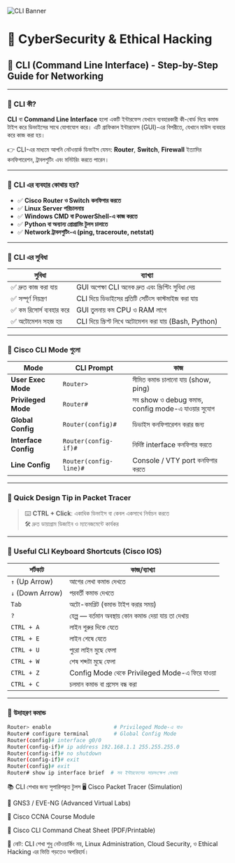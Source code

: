 ![CLI Banner](https://github.com/user-attachments/assets/1d2e8ae4-c880-4226-b121-fd342cca9cb2)

# 🧠 CyberSecurity & Ethical Hacking
## 🎯 CLI (Command Line Interface) - Step-by-Step Guide for Networking

---

### 🔸 CLI কী?

**CLI** বা **Command Line Interface** হলো একটি ইন্টারফেস যেখানে ব্যবহারকারী কী-বোর্ড দিয়ে কমান্ড টাইপ করে ডিভাইসের সাথে যোগাযোগ করে। এটি গ্রাফিকাল ইন্টারফেস (GUI)-এর বিপরীতে, যেখানে মাউস ব্যবহার করে কাজ করা হয়।

👉 CLI-এর মাধ্যমে আপনি নেটওয়ার্ক ডিভাইস যেমন: **Router**, **Switch**, **Firewall** ইত্যাদির কনফিগারেশন, ট্রাবলশুটিং এবং মনিটরিং করতে পারেন।

---

### 🔸 CLI এর ব্যবহার কোথায় হয়?

- ✅ **Cisco Router ও Switch কনফিগার করতে**
- ✅ **Linux Server পরিচালনায়**
- ✅ **Windows CMD বা PowerShell-এ কাজ করতে**
- ✅ **Python বা অন্যান্য প্রোগ্রামিং টুলস চালাতে**
- ✅ **Network ট্রাবলশুটিং-এ (ping, traceroute, netstat)**

---

### 🔸 CLI এর সুবিধা

| সুবিধা                   | ব্যাখ্যা                                               |
|--------------------------|--------------------------------------------------------|
| ✅ দ্রুত কাজ করা যায়      | GUI অপেক্ষা CLI অনেক দ্রুত এবং স্ক্রিপ্টিং সুবিধা দেয়   |
| ✅ সম্পূর্ণ নিয়ন্ত্রণ     | CLI দিয়ে ডিভাইসের প্রতিটি সেটিংস কাস্টমাইজ করা যায়    |
| ✅ কম রিসোর্স ব্যবহার করে | GUI তুলনায় কম CPU ও RAM লাগে                           |
| ✅ অটোমেশন সহজ হয়        | CLI দিয়ে স্ক্রিপ্ট লিখে অটোমেশন করা যায় (Bash, Python) |

---

### 🔸 Cisco CLI Mode গুলো

| Mode                 | CLI Prompt              | কাজ                                                   |
|----------------------|-------------------------|--------------------------------------------------------|
| **User Exec Mode**   | `Router>`               | সীমিত কমান্ড চালানো যায় (show, ping)                  |
| **Privileged Mode**  | `Router#`               | সব show ও debug কমান্ড, config mode-এ যাওয়ার সুযোগ    |
| **Global Config**    | `Router(config)#`       | ডিভাইস কনফিগারেশন করার জন্য                           |
| **Interface Config** | `Router(config-if)#`    | নির্দিষ্ট interface কনফিগার করতে                      |
| **Line Config**      | `Router(config-line)#`  | Console / VTY port কনফিগার করতে                       |

---

### 🎨 Quick Design Tip in Packet Tracer

> ⌨️ **CTRL + Click**: একাধিক ডিভাইস বা কেবল একসাথে নির্বাচন করতে  
> 🛠️ দ্রুত ডায়াগ্রাম ডিজাইন ও ম্যানেজমেন্টে কার্যকর  

---

### 🔧 Useful CLI Keyboard Shortcuts (Cisco IOS)

| শর্টকাট           | কাজ/ব্যাখ্যা                                           |
|-------------------|-------------------------------------------------------|
| `↑` (Up Arrow)    | আগের লেখা কমান্ড দেখতে                                |
| `↓` (Down Arrow)  | পরবর্তী কমান্ড দেখতে                                  |
| `Tab`             | অটো-কমপ্লিট (কমান্ড টাইপ করার সময়)                   |
| `?`               | হেল্প — বর্তমান অবস্থায় কোন কমান্ড দেয়া যায় তা দেখায় |
| `CTRL + A`        | লাইন শুরুর দিকে যেতে                                 |
| `CTRL + E`        | লাইন শেষে যেতে                                       |
| `CTRL + U`        | পুরো লাইন মুছে ফেলা                                   |
| `CTRL + W`        | শেষ শব্দটা মুছে ফেলা                                  |
| `CTRL + Z`        | Config Mode থেকে Privileged Mode-এ ফিরে যাওয়া        |
| `CTRL + C`        | চলমান কমান্ড বা প্রসেস বন্ধ করা                      |

---

### 🔸 উদাহরণ কমান্ড

```bash
Router> enable                    # Privileged Mode-এ যাও
Router# configure terminal        # Global Config Mode
Router(config)# interface g0/0
Router(config-if)# ip address 192.168.1.1 255.255.255.0
Router(config-if)# no shutdown
Router(config-if)# exit
Router(config)# exit
Router# show ip interface brief  # সব ইন্টারফেসের সারসংক্ষেপ দেখায়
```
📚 CLI শেখার জন্য সুপারিশকৃত টুলস
🖥 Cisco Packet Tracer (Simulation)

🧪 GNS3 / EVE-NG (Advanced Virtual Labs)

🧠 Cisco CCNA Course Module

📄 Cisco CLI Command Cheat Sheet (PDF/Printable)

📌 নোট: CLI শেখা শুধু নেটওয়ার্কিং নয়, Linux Administration, Cloud Security, ও Ethical Hacking এর ভিত্তি গড়তেও অপরিহার্য।